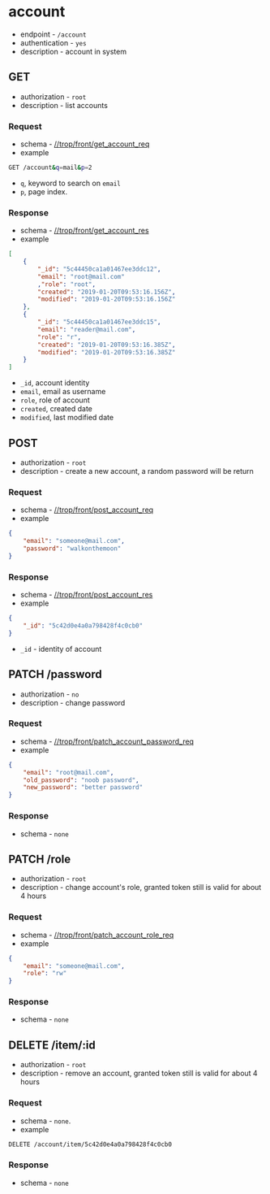 # account

* endpoint - `/account`
* authentication - `yes`
* description - account in system

## GET

* authorization - `root`
* description - list accounts

### Request

* schema - [//trop/front/get_account_req](../schema/front/get_account_req.json)
* example

```bash
GET /account&q=mail&p=2
```

* `q`, keyword to search on `email`
* `p`, page index.

### Response

* schema - [//trop/front/get_account_res](../schema/front/get_account_res.json)
* example

```json
[
    {
        "_id": "5c44450ca1a01467ee3ddc12",
        "email": "root@mail.com"
        ,"role": "root",
        "created": "2019-01-20T09:53:16.156Z",
        "modified": "2019-01-20T09:53:16.156Z"
    },
    {
        "_id": "5c44450ca1a01467ee3ddc15",
        "email": "reader@mail.com",
        "role": "r",
        "created": "2019-01-20T09:53:16.385Z",
        "modified": "2019-01-20T09:53:16.385Z"
    }
]
```

* `_id`, account identity
* `email`, email as username
* `role`, role of account
* `created`, created date
* `modified`, last modified date

## POST

* authorization - `root`
* description - create a new account, a random password will be return

### Request

* schema - [//trop/front/post_account_req](../schema/front/post_account_req.json)
* example

```json
{
    "email": "someone@mail.com",
    "password": "walkonthemoon"
}
```

### Response

* schema - [//trop/front/post_account_res](../schema/front/post_account_res.json)
* example

```json
{
    "_id": "5c42d0e4a0a798428f4c0cb0"
}
```

* `_id` - identity of account

## PATCH /password

* authorization - `no`
* description - change password

### Request

* schema - [//trop/front/patch_account_password_req](../schema/front/patch_account_password_req.json)
* example

```json
{
    "email": "root@mail.com",
    "old_password": "noob password",
    "new_password": "better password"
}
```

### Response

* schema - `none`

## PATCH /role

* authorization - `root`
* description - change account's role, granted token still is valid for about
  4 hours

### Request

* schema - [//trop/front/patch_account_role_req](../schema/front/patch_account_role_req.json)
* example

```json
{
    "email": "someone@mail.com",
    "role": "rw"
}
```

### Response

* schema - `none`

## DELETE /item/:id

* authorization - `root`
* description - remove an account, granted token still is valid for about
  4 hours

### Request

* schema - `none`.
* example

```bash
DELETE /account/item/5c42d0e4a0a798428f4c0cb0
```

### Response

* schema - `none`
